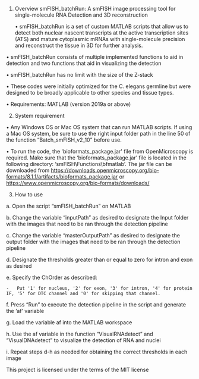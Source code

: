 1.	Overview
smFISH_batchRun: A smFISH image processing tool for single-molecule RNA Detection and 3D reconstruction

    •	smFISH_batchRun is a set of custom MATLAB scripts that allow us to detect both nuclear nascent transcripts at the active transcription sites (ATS) and mature cytoplasmic mRNAs with single-molecule precision and reconstruct the tissue in 3D for further analysis. 

  •	smFISH_batchRun consists of multiple implemented functions to aid in detection and two functions that aid in visualizing the detection

  •	 smFISH_batchRun has no limit with the size of the Z-stack

  •	These codes were initially optimized for the C. elegans germline but were designed to be broadly applicable to other species and tissue types.

  •	Requirements: MATLAB (version 2019a or above)

2.	System requirement

  •	Any Windows OS or Mac OS system that can run MATLAB scripts. If using a Mac OS system, be sure to use the right input folder path in the line 50 of the function “Batch_smFISH_v2_10” before use.

  •	To run the code, the 'bioformats_package.jar' file from OpenMicroscopy is required. Make sure that the ‘bioformats_package.jar’ file is located in the following directory: ‘smFISH\Functions\bfmatlab’. The jar file can be downloaded from https://downloads.openmicroscopy.org/bio-formats/8.1.1/artifacts/bioformats_package.jar or https://www.openmicroscopy.org/bio-formats/downloads/

3.	How to use

  a.	Open the script “smFISH_batchRun” on MATLAB

  b.	Change the variable “inputPath” as desired to designate the Input folder with the images that need to be ran through the detection pipeline 

  c.	Change the variable “masterOutputPath” as desired to designate the output folder with the images that need to be ran through the detection pipeline 

  d.	Designate the thresholds greater than or equal to zero for intron and exon as desired

  e.	Specify the ChOrder as described:

    -	Put '1' for nucleus, '2' for exon, '3' for intron, '4' for protein IF, '5' for DTC channel and '0' for skipping that channel. 

  f.	Press “Run” to execute the detection pipeline in the script and generate the ‘af’ variable

  g.	Load the variable af into the MATLAB workspace

  h.	Use the af variable in the function “VisualRNAdetect” and “VisualDNAdetect” to visualize the detection of RNA and nuclei 

  i.	Repeat steps d-h as needed for obtaining the correct thresholds in each image 

This project is licensed under the terms of the MIT license
